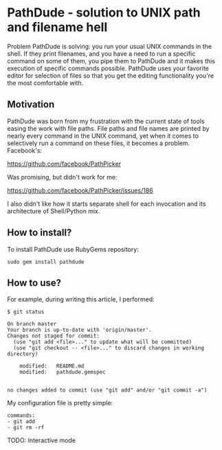 # PathDude - solution to UNIX path and filename hell

Problem PathDude is solving: you run your usual UNIX commands in the shell.
If they print filenames, and you have a need to run a specific command on
some of them, you pipe them to PathDude and it makes this execution of
specific commands possible. PathDude uses your favorite editor for selection
of files so that you get the editing functionality you're the most
comfortable with.

## Motivation

PathDude was born from my frustration with the current state of tools easing
the work with file paths. File paths and file names are printed by nearly
every command in the UNIX command, yet when it comes to selectively run a
command on these files, it becomes a problem. Facebook's:

https://github.com/facebook/PathPicker

Was promising, but didn't work for me:

https://github.com/facebook/PathPicker/issues/186

I also didn't like how it starts separate shell for each invocation and its
architecture of Shell/Python mix.

## How to install?

To install PathDude use RubyGems repository:

	sudo gem install pathdude

## How to use?

For example, during writing this article, I performed:

	$ git status

	On branch master
	Your branch is up-to-date with 'origin/master'.
	Changes not staged for commit:
	  (use "git add <file>..." to update what will be committed)
	  (use "git checkout -- <file>..." to discard changes in working directory)

		modified:   README.md
		modified:   pathdude.gemspec


	no changes added to commit (use "git add" and/or "git commit -a")

My configuration file is pretty simple:

	commands:
	- git add
	- git rm -rf


TODO: Interactive mode
